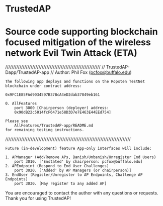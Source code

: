 # TrustedAP
Source code supporting blockchain focused mitigation of the wireless network Evil Twin Attack (ETA)
=======
////////////////////////////////////////////////////////////
// TrustedAP-Dapp/TrustedAP-app
// Author: Phil Fox (pcfox@buffalo.edu)

	The following app deploys and functions on the Ropsten TestNet 
	blockchain under contract address:
	 
	0x9FC1E85FAd9034597B37BcA4eD2dab37849eb161

	0. AllFeatures
		port 3000 [Chairperson (deployer) address: 
		0x90dB22c5014fcF6471e58D3D7e7E463E44EEd754]
	
	Please see 
		AllFeatures/TrustedAP-app/README.md 
	for remaining testing instructions.

///////////////////////////////////////////////////////////////////////////////

	Future (in-development) feature App-only interfaces will include:

	1. APManager (Add/Remove APs, Banish/Unbanish/Unregister End Users)
		port 3010. ['Enstated' by chairperson: pcfox@buffalo.edu]
	2. APEndpoint (Respond to End User Challenges)
		port 3020. ['Added' by AP Managers (or chairperson)]
	3. EndUser (Register/Unregister to AP Endpoints, Challenge AP 
	Endpoints)
		port 3030. [May register to any added AP]

You are encouraged to contact the author with any questions or requests. 
	Thank you for using TrustedAP!
